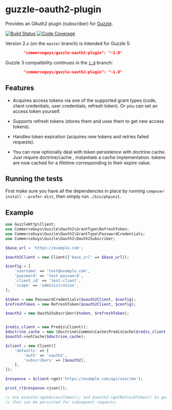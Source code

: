 guzzle-oauth2-plugin
====================

Provides an OAuth2 plugin (subscriber) for [Guzzle](http://guzzlephp.org/).

[![Build Status](https://travis-ci.org/commerceguys/guzzle-oauth2-plugin.svg)](https://travis-ci.org/commerceguys/guzzle-oauth2-plugin)
[![Code Coverage](https://scrutinizer-ci.com/g/commerceguys/guzzle-oauth2-plugin/badges/coverage.png?b=master)](https://scrutinizer-ci.com/g/commerceguys/guzzle-oauth2-plugin/?branch=master)

Version 2.x (on the `master` branch) is intended for Guzzle 5:
```json
        "commerceguys/guzzle-oauth2-plugin": "~2.0"
```

Guzzle 3 compatibility continues in the [`1.0`](https://github.com/commerceguys/guzzle-oauth2-plugin/tree/1.0) branch:
```json
        "commerceguys/guzzle-oauth2-plugin": "~1.0"
```

## Features

- Acquires access tokens via one of the supported grant types (code, client credentials,
  user credentials, refresh token). Or you can set an access token yourself.
- Supports refresh tokens (stores them and uses them to get new access tokens).
- Handles token expiration (acquires new tokens and retries failed requests).

- You can now optionally deal with token persistence with doctrine cache. Just require doctrine/cache , instantiate a cache implementation.
  tokens are now cached for a lifetime corresponding to their expire value.

## Running the tests

First make sure you have all the dependencies in place by running `composer install --prefer-dist`, then simply run `./bin/phpunit`.

## Example
```php
use GuzzleHttp\Client;
use CommerceGuys\Guzzle\Oauth2\GrantType\RefreshToken;
use CommerceGuys\Guzzle\Oauth2\GrantType\PasswordCredentials;
use CommerceGuys\Guzzle\Oauth2\Oauth2Subscriber;

$base_url = 'https://example.com';

$oauth2Client = new Client(['base_url' => $base_url]);

$config = [
    'username' => 'test@example.com',
    'password' => 'test password',
    'client_id' => 'test-client',
    'scope' => 'administration',
];

$token = new PasswordCredentials($oauth2Client, $config);
$refreshToken = new RefreshToken($oauth2Client, $config);

$oauth2 = new Oauth2Subscriber($token, $refreshToken);


$redis_client = new Predis\Client();
$doctrine_cache = new \Doctrine\Common\Cache\PredisCache($redis_client);
$oauth2->setCache($doctrine_cache);

$client = new Client([
    'defaults' => [
        'auth' => 'oauth2',
        'subscribers' => [$oauth2],
    ],
]);

$response = $client->get('https://example.com/api/user/me');

print_r($response->json());

// Use $oauth2->getAccessToken(); and $oauth2->getRefreshToken() to get tokens
// that can be persisted for subsequent requests.

```
